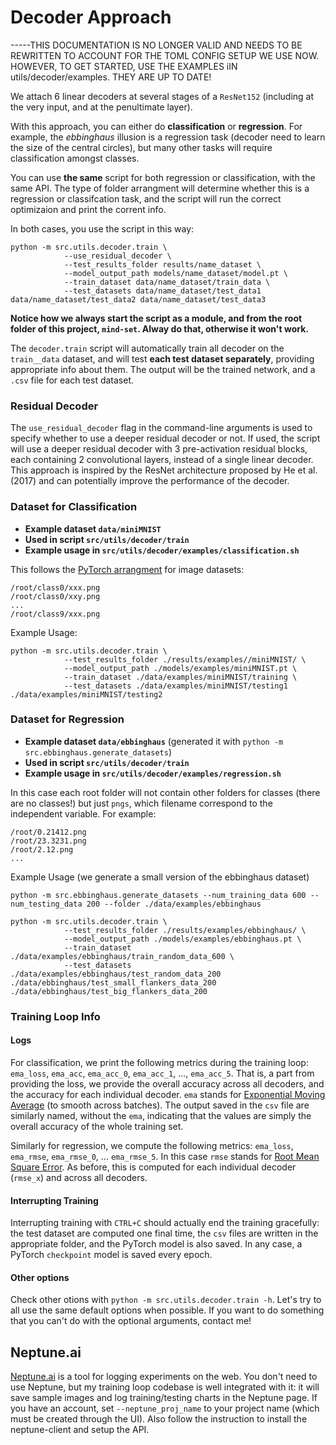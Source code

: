 # Decoder Approach
-----THIS DOCUMENTATION IS NO LONGER VALID AND NEEDS TO BE REWRITTEN TO ACCOUNT FOR THE TOML CONFIG SETUP WE USE NOW. HOWEVER, TO GET STARTED, USE THE EXAMPLES iIN utils/decoder/examples. THEY ARE UP TO DATE!  

We attach 6 linear decoders at several stages of a `ResNet152` (including at the very input, and at the penultimate layer). 

With this approach, you can either do **classification** or **regression**. For example, the _ebbinghaus_ illusion is a regression task (decoder need to learn the size of the central circles), but many other tasks will require classification amongst classes.

You can use **the same** script for both regression or classification, with the same API. The type of folder arrangment will determine whether this is a regression or classifcation task, and the script will run the correct optimizaion and print the corrent info.

In both cases, you use the script in this way:
```
python -m src.utils.decoder.train \
            --use_residual_decoder \
            --test_results_folder results/name_dataset \
            --model_output_path models/name_dataset/model.pt \
            --train_dataset data/name_dataset/train_data \
            --test_datasets data/name_dataset/test_data1 data/name_dataset/test_data2 data/name_dataset/test_data3 
```
**Notice how we always start the script as a module, and from the root folder of this project, `mind-set`. Alway do that, otherwise it won't work.**

The `decoder.train` script will automatically train all decoder on the `train__data`  dataset, and will test **each test dataset separately**, providing appropriate info about them. The output will be the trained network, and a `.csv` file for each test dataset.

### Residual Decoder
The ```use_residual_decoder``` flag in the command-line arguments is used to specify whether to use a deeper residual decoder or not. If used, the script will use a deeper residual decoder with 3 pre-activation residual blocks, each containing 2 convolutional layers, instead of a single linear decoder. This approach is inspired by the ResNet architecture proposed by He et al. (2017) and can potentially improve the performance of the decoder.

### Dataset for Classification

* **Example dataset `data/miniMNIST`**
* **Used in script `src/utils/decoder/train`**
* **Example usage in `src/utils/decoder/examples/classification.sh`**

This follows the [PyTorch arrangment](https://pytorch.org/vision/stable/generated/torchvision.datasets.ImageFolder.html) for image datasets: 
```
/root/class0/xxx.png
/root/class0/xxy.png
...
/root/class9/xxx.png
```

Example Usage:

```
python -m src.utils.decoder.train \
            --test_results_folder ./results/examples//miniMNIST/ \
            --model_output_path ./models/examples/miniMNIST.pt \
            --train_dataset ./data/examples/miniMNIST/training \
            --test_datasets ./data/examples/miniMNIST/testing1 ./data/examples/miniMNIST/testing2
```

### Dataset for Regression
* **Example dataset `data/ebbinghaus`** (generated it with `python -m src.ebbinghaus.generate_datasets`)
* **Used in script `src/utils/decoder/train`**
* **Example usage in `src/utils/decoder/examples/regression.sh`**


In this case each root folder will not contain other folders for classes (there are no classes!) but just `pngs`, which filename correspond to the independent variable. For example:
```
/root/0.21412.png
/root/23.3231.png
/root/2.12.png
...
```

Example Usage (we generate a small version of the ebbinghaus dataset)
```
python -m src.ebbinghaus.generate_datasets --num_training_data 600 --num_testing_data 200 --folder ./data/examples/ebbinghaus

python -m src.utils.decoder.train \
            --test_results_folder ./results/examples/ebbinghaus/ \
            --model_output_path ./models/examples/ebbinghaus.pt \
            --train_dataset ./data/examples/ebbinghaus/train_random_data_600 \
            --test_datasets ./data/examples/ebbinghaus/test_random_data_200 ./data/ebbinghaus/test_small_flankers_data_200 ./data/ebbinghaus/test_big_flankers_data_200
```



### Training Loop Info
#### Logs
For classification, we print the following metrics during the training loop: `ema_loss`, `ema_acc`, `ema_acc_0`, `ema_acc_1`, ..., `ema_acc_5`. That is, a part from providing the loss, we provide the overall accuracy across all decoders, and the accuracy for each individual decoder. `ema` stands for [Exponential Moving Average](https://en.wikipedia.org/wiki/Moving_average) (to smooth across batches).
The output saved in the `csv` file are similarly named, without the `ema`, indicating that the values are simply the overall accuracy of the whole training set.

Similarly for regression, we compute the following metrics: 
`ema_loss`, `ema_rmse`, `ema_rmse_0`, ... `ema_rmse_5`. In this case `rmse` stands for [Root Mean Square Error](https://en.wikipedia.org/wiki/Root-mean-square_deviation). As before, this is computed for each individual decoder (`rmse_x`) and across all decoders.  

#### Interrupting Training
Interrupting training with `CTRL+C` should actually end the training gracefully: the test dataset are computed one final time, the `csv` files are written in the appropriate folder, and the PyTorch model is also saved. In any case, a PyTorch `checkpoint` model is saved every epoch.

#### Other options
Check other otions with `python -m src.utils.decoder.train -h`. Let's try to all use the same default options when possible. If you want to do something that you can't do with the optional arguments, contact me!

## Neptune.ai
[Neptune.ai](www.neptune.ai) is a tool for logging experiments on the web. You don't need to use Neptune, but my training loop codebase is well integrated with it: it will save sample images and log training/testing charts in the Neptune page.
If you have an account, set `--neptune_proj_name` to your project name (which must be created through the UI). Also follow the instruction to install the neptune-client and setup the API.  



